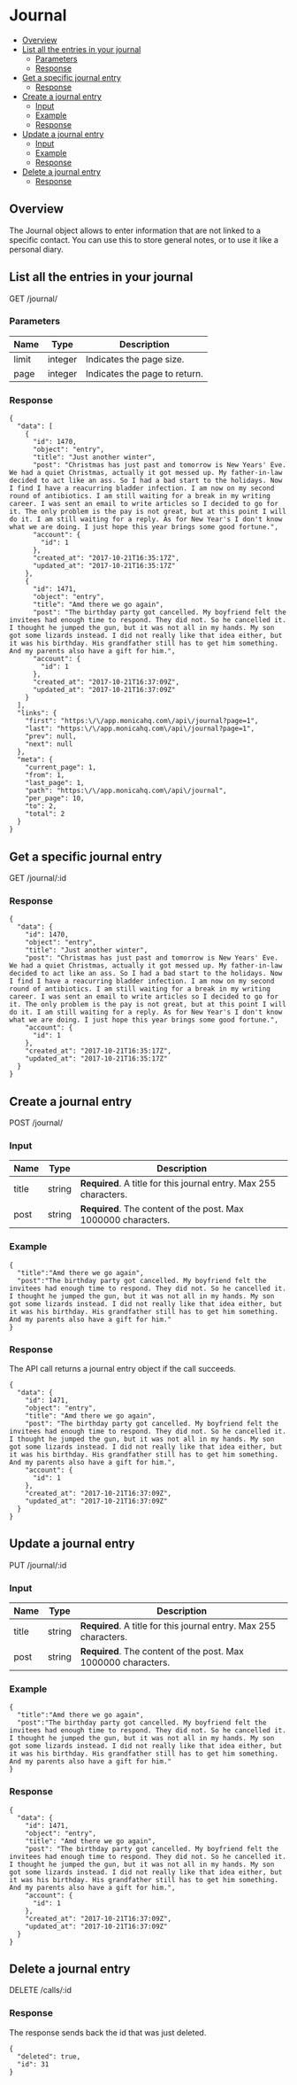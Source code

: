 # Journal

<!-- TOC -->

- [Overview](#overview)
- [List all the entries in your journal](#list-all-the-entries-in-your-journal)
    - [Parameters](#parameters)
    - [Response](#response)
- [Get a specific journal entry](#get-a-specific-journal-entry)
    - [Response](#response-1)
- [Create a journal entry](#create-a-journal-entry)
    - [Input](#input)
    - [Example](#example)
    - [Response](#response-2)
- [Update a journal entry](#update-a-journal-entry)
    - [Input](#input-1)
    - [Example](#example-1)
    - [Response](#response-3)
- [Delete a journal entry](#delete-a-journal-entry)
    - [Response](#response-4)

<!-- /TOC -->

<a name="overview"></a>
<a id="markdown-overview" name="overview"></a>
## Overview

The Journal object allows to enter information that are not linked to a specific
contact. You can use this to store general notes, or to use it like a personal
diary.

<a name="list-all-the-entries-in-your-journal"></a>
<a id="markdown-list-all-the-entries-in-your-journal" name="list-all-the-entries-in-your-journal"></a>
## List all the entries in your journal

<span class="url">
  GET /journal/
</span>

<a id="markdown-parameters" name="parameters"></a>
### Parameters

| Name | Type | Description |
| ---- | ----------- | ----------- |
| limit | integer | Indicates the page size. |
| page | integer | Indicates the page to return. |

<a id="markdown-response" name="response"></a>
### Response

<pre><code class="json">{
  "data": [
    {
      "id": 1470,
      "object": "entry",
      "title": "Just another winter",
      "post": "Christmas has just past and tomorrow is New Years' Eve. We had a quiet Christmas, actually it got messed up. My father-in-law decided to act like an ass. So I had a bad start to the holidays. Now I find I have a reacurring bladder infection. I am now on my second round of antibiotics. I am still waiting for a break in my writing career. I was sent an email to write articles so I decided to go for it. The only problem is the pay is not great, but at this point I will do it. I am still waiting for a reply. As for New Year's I don't know what we are doing. I just hope this year brings some good fortune.",
      "account": {
        "id": 1
      },
      "created_at": "2017-10-21T16:35:17Z",
      "updated_at": "2017-10-21T16:35:17Z"
    },
    {
      "id": 1471,
      "object": "entry",
      "title": "Amd there we go again",
      "post": "The birthday party got cancelled. My boyfriend felt the invitees had enough time to respond. They did not. So he cancelled it. I thought he jumped the gun, but it was not all in my hands. My son got some lizards instead. I did not really like that idea either, but it was his birthday. His grandfather still has to get him something. And my parents also have a gift for him.",
      "account": {
        "id": 1
      },
      "created_at": "2017-10-21T16:37:09Z",
      "updated_at": "2017-10-21T16:37:09Z"
    }
  ],
  "links": {
    "first": "https:\/\/app.monicahq.com\/api\/journal?page=1",
    "last": "https:\/\/app.monicahq.com\/api\/journal?page=1",
    "prev": null,
    "next": null
  },
  "meta": {
    "current_page": 1,
    "from": 1,
    "last_page": 1,
    "path": "https:\/\/app.monicahq.com\/api\/journal",
    "per_page": 10,
    "to": 2,
    "total": 2
  }
}</code></pre>

<a name="get-a-specific-journal-entry"></a>
<a id="markdown-get-a-specific-journal-entry" name="get-a-specific-journal-entry"></a>
## Get a specific journal entry

<span class="url">
  GET /journal/:id
</span>

<a id="markdown-response-1" name="response-1"></a>
### Response

<pre><code class="json">{
  "data": {
    "id": 1470,
    "object": "entry",
    "title": "Just another winter",
    "post": "Christmas has just past and tomorrow is New Years' Eve. We had a quiet Christmas, actually it got messed up. My father-in-law decided to act like an ass. So I had a bad start to the holidays. Now I find I have a reacurring bladder infection. I am now on my second round of antibiotics. I am still waiting for a break in my writing career. I was sent an email to write articles so I decided to go for it. The only problem is the pay is not great, but at this point I will do it. I am still waiting for a reply. As for New Year's I don't know what we are doing. I just hope this year brings some good fortune.",
    "account": {
      "id": 1
    },
    "created_at": "2017-10-21T16:35:17Z",
    "updated_at": "2017-10-21T16:35:17Z"
  }
}</code></pre>

<a name="create-a-journal-entry"></a>
<a id="markdown-create-a-journal-entry" name="create-a-journal-entry"></a>
## Create a journal entry

<span class="url">
  POST /journal/
</span>

<a id="markdown-input" name="input"></a>
### Input

| Name | Type | Description |
| ---- | ----------- | ----------- |
| title | string | <strong>Required</strong>. A title for this journal entry. Max 255 characters. |
| post | string | <strong>Required</strong>. The content of the post. Max 1000000 characters. |

<a id="markdown-example" name="example"></a>
### Example

<pre><code class="json">{
  "title":"Amd there we go again",
  "post":"The birthday party got cancelled. My boyfriend felt the invitees had enough time to respond. They did not. So he cancelled it. I thought he jumped the gun, but it was not all in my hands. My son got some lizards instead. I did not really like that idea either, but it was his birthday. His grandfather still has to get him something. And my parents also have a gift for him."
}</code></pre>

<a id="markdown-response-2" name="response-2"></a>
### Response

The API call returns a journal entry object if the call succeeds.

<pre><code class="json">{
  "data": {
    "id": 1471,
    "object": "entry",
    "title": "Amd there we go again",
    "post": "The birthday party got cancelled. My boyfriend felt the invitees had enough time to respond. They did not. So he cancelled it. I thought he jumped the gun, but it was not all in my hands. My son got some lizards instead. I did not really like that idea either, but it was his birthday. His grandfather still has to get him something. And my parents also have a gift for him.",
    "account": {
      "id": 1
    },
    "created_at": "2017-10-21T16:37:09Z",
    "updated_at": "2017-10-21T16:37:09Z"
  }
}</code></pre>

<a name="update-a-journal-entry"></a>
<a id="markdown-update-a-journal-entry" name="update-a-journal-entry"></a>
## Update a journal entry

<span class="url">
  PUT /journal/:id
</span>

<a id="markdown-input-1" name="input-1"></a>
### Input

| Name | Type | Description |
| ---- | ----------- | ----------- |
| title | string | <strong>Required</strong>. A title for this journal entry. Max 255 characters. |
| post | string | <strong>Required</strong>. The content of the post. Max 1000000 characters. |

<a id="markdown-example-1" name="example-1"></a>
### Example

<pre><code class="json">{
  "title":"Amd there we go again",
  "post":"The birthday party got cancelled. My boyfriend felt the invitees had enough time to respond. They did not. So he cancelled it. I thought he jumped the gun, but it was not all in my hands. My son got some lizards instead. I did not really like that idea either, but it was his birthday. His grandfather still has to get him something. And my parents also have a gift for him."
}</code></pre>

<a id="markdown-response-3" name="response-3"></a>
### Response

<pre><code class="json">{
  "data": {
    "id": 1471,
    "object": "entry",
    "title": "Amd there we go again",
    "post": "The birthday party got cancelled. My boyfriend felt the invitees had enough time to respond. They did not. So he cancelled it. I thought he jumped the gun, but it was not all in my hands. My son got some lizards instead. I did not really like that idea either, but it was his birthday. His grandfather still has to get him something. And my parents also have a gift for him.",
    "account": {
      "id": 1
    },
    "created_at": "2017-10-21T16:37:09Z",
    "updated_at": "2017-10-21T16:37:09Z"
  }
}</code></pre>

<a name="delete-a-journal-entry"></a>
<a id="markdown-delete-a-journal-entry" name="delete-a-journal-entry"></a>
## Delete a journal entry

<span class="url">
  DELETE /calls/:id
</span>

<a id="markdown-response-4" name="response-4"></a>
### Response

The response sends back the id that was just deleted.

<pre><code class="json">{
  "deleted": true,
  "id": 31
}</code></pre>
